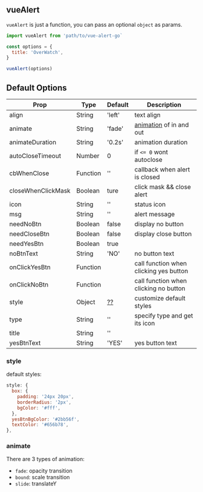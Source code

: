 ## vueAlert
`vueAlert` is just a function, you can pass an optional `object` as params.

```javascript
import vueAlert from 'path/to/vue-alert-go`

const options = {
  title: 'OverWatch',
}

vueAlert(options)
```

## Default Options
| Prop        | Type      | Default   | Description |
| -----       | ----      | ----      | ----        |
| align       | String    | 'left'    | text align  |
| animate    | String   | 'fade'      | [animation](#animate) of in and out |
| animateDuration| String | '0.2s'     | animation duration |
| autoCloseTimeout | Number | 0       | if `<= 0` wont autoclose |
| cbWhenClose  |  Function | ''       | callback when alert is closed |
| closeWhenClickMask|  Boolean | ture | click mask && close alert |
| icon        | String    | ''        | status icon |
| msg         | String    | ''        | alert message     |
| needNoBtn   | Boolean   | false     | display no button |
| needCloseBtn| Boolean   | false      | display close button  |
| needYesBtn  | Boolean   |  true     |
| noBtnText   | String    | 'NO'      | no button text |
| onClickYesBtn | Function |           | call function when clicking yes button |
| onClickNoBtn | Function |           | call function when clicking no button |
| style        | Object   | [??](#style)     | customize default styles |
| type        |  String   | ''        | specify type and get its icon |
| title       | String    | ''        |             |
| yesBtnText  | String    | 'YES'     | yes button text |

### style
default styles:

```javascript
style: {
  box: {
    padding: '24px 20px',
    borderRadius: '2px',
    bgColor: '#fff',
  },
  yesBtnBgColor: '#2bb56f',
  textColor: '#656b78',
},
```

### animate
There are 3 types of animation: 

- `fade`: opacity transition
- `bound`: scale transition
- `slide`: translateY 